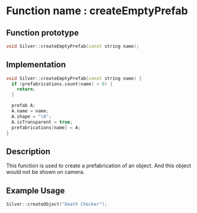 # Function name : createEmptyPrefab

## Function prototype

```cpp
void Silver::createEmptyPrefab(const string name);
```

## Implementation

```cpp
void Silver::createEmptyPrefab(const string name) {
  if (prefabrications.count(name) > 0) {
    return;
  }

  prefab A;
  A.name = name;
  A.shape = "\0";
  A.isTransparent = true;
  prefabrications[name] = A;
}
```

## Description
This function is used to create a prefabrication of an object. And this object would not be shown on camera.

## Example Usage
```cpp
Silver::createObject("Death Checker");
```
